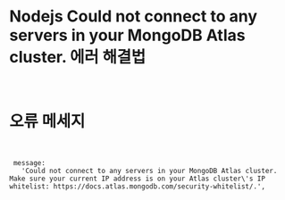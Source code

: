 # Nodejs Could not connect to any servers in your MongoDB Atlas cluster. 에러 해결법

<br />

# 오류 메세지

<br />

``` console
 message:
   'Could not connect to any servers in your MongoDB Atlas cluster. Make sure your current IP address is on your Atlas cluster\'s IP whitelist: https://docs.atlas.mongodb.com/security-whitelist/.',
```


